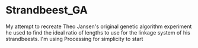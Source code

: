 # Strandbeest_GA
My attempt to recreate Theo Jansen's original genetic algorithm experiment he used to find the ideal ratio of lengths to use for the linkage system of his strandbeests. I'm using Processing for simplicity to start
